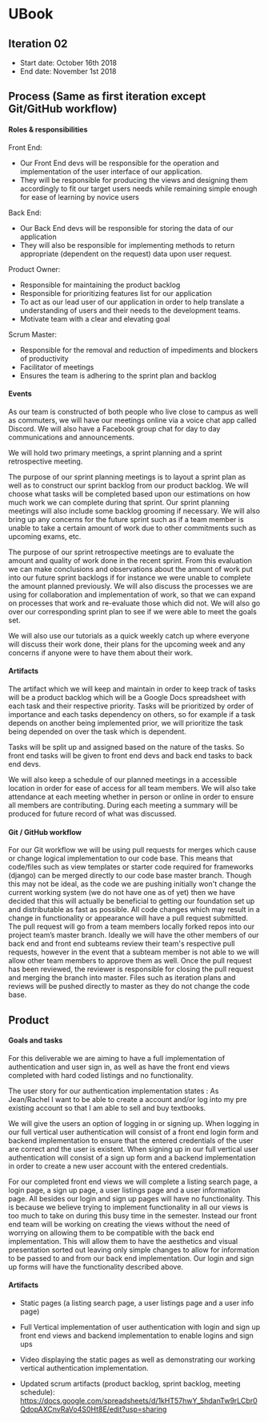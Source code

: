 # UBook

## Iteration 02

* Start date: October 16th 2018
* End date: November 1st 2018

## Process (Same as first iteration except Git/GitHub workflow)

#### Roles & responsibilities

Front End:
* Our Front End devs will be responsible for the operation and implementation of the user interface of our application.
* They will be responsible for producing the views and designing them accordingly to fit our target users needs while remaining simple enough for ease of learning by novice users

Back End:
* Our Back End devs will be responsible for storing the data of our application
* They will also be responsible for implementing methods to return appropriate (dependent on the request) data upon user request.

Product Owner:
* Responsible for maintaining the product backlog
* Responsible for prioritizing features list for our application
* To act as our lead user of our application in order to help translate a understanding of users and their needs to the development teams.
* Motivate team with a clear and elevating goal

Scrum Master:
* Responsible for the removal and reduction of impediments and blockers of productivity
* Facilitator of meetings
* Ensures the team is adhering to the sprint plan and backlog


#### Events

As our team is constructed of both people who live close to campus as well as commuters, we will have our meetings online via a voice chat app called Discord. We will also have a Facebook group chat for day to day communications and announcements.

We will hold two primary meetings, a sprint planning and a sprint retrospective meeting.

The purpose of our sprint planning meetings is to layout a sprint plan as well as to construct our sprint backlog from our product backlog. We will choose what tasks will be completed based upon our estimations on how much work we can complete during that sprint. Our sprint planning meetings will also include some backlog grooming if necessary. We will also bring up any concerns for the future sprint such as if a team member is unable to take a certain amount of work due to other commitments such as upcoming exams, etc.

The purpose of our sprint retrospective meetings are to evaluate the amount and quality of work done in the recent
sprint. From this evaluation we can make conclusions and observations about the amount of work put into our future
sprint backlogs if for instance we were unable to complete the amount planned previously. We will also discuss the processes we are using for collaboration and implementation of work, so that we can expand on processes that work and re-evaluate those which did not. We will also go over our corresponding sprint plan to see if we were able to meet the goals set.

We will also use our tutorials as a quick weekly catch up where everyone will discuss their work done, their plans for the upcoming week and any concerns if anyone were to have them about their work.


#### Artifacts

The artifact which we will keep and maintain in order to keep track of tasks will be a product backlog which will be a Google Docs spreadsheet with each task and their respective priority. Tasks will be prioritized by order of importance and each tasks dependency on others, so for example if a task depends on another being implemented prior, we will prioritize the task being depended on over the task which is dependent.

Tasks will be split up and assigned based on the nature of the tasks. So front end tasks will be given to front end devs and back end tasks to back end devs.

We will also keep a schedule of our planned meetings in a accessible location in order for ease of access for all team members. We will also take attendance at each meeting whether in person or online in order to ensure all members are contributing. During each meeting a summary will be produced for future record of what was discussed.



#### Git / GitHub workflow

For our Git workflow we will be using pull requests for merges which cause or change logical implementation to our code base. This means that code/files such as view templates or starter code required for frameworks (django) can be merged directly to our code base master branch. Though this may not be ideal, as the code we are pushing initially won't change the current working system (we do not have one as of yet) then we have decided that this will actually be beneficial to getting our foundation set up and distributable as fast as possible. All code changes which may result in a change in functionality or appearance will have a pull request submitted. The pull request will go from a team members locally forked repos into our project team’s master branch. Ideally we will have the other members of our back end and front end subteams review their team's respective pull requests, however in the event that a subteam member is not able to we will allow other team members to approve them as well. Once the pull request has been reviewed, the reviewer is responsible for closing the pull request and merging the branch into master. Files such as iteration plans and reviews will be pushed directly to master as they do not change the code base.

## Product

#### Goals and tasks

For this deliverable we are aiming to have a full implementation of authentication and user sign in, as well as have the front end views completed with hard coded listings and no functionality.

The user story for our authentication implementation states : As Jean/Rachel I want to be able to create a account and/or log into my pre existing account so that I am able to sell and buy textbooks.

We will give the users an option of logging in or signing up.  When logging in our full vertical user authentication will consist of a front end login form and backend implementation to ensure that the entered credentials of the user are correct and the user is existent. When signing up in our full vertical user authentication will consist of a sign up form and a backend implementation in order to create a new user account with the entered credentials.

For our completed front end views we will complete a listing search page, a login page, a sign up page, a user listings page and a user information page. All besides our login and sign up pages will have no functionality. This is because we believe trying to implement functionality in all our views is too much to take on during this busy time in the semester. Instead our front end team will be working on creating the views without the need of worrying on allowing them to be compatible with the back end implementation. This will allow them to have the aesthetics and visual presentation sorted out leaving only simple changes to allow for information to be passed to and from our back end implementation. Our login and sign up forms will have the
functionality described above.

#### Artifacts

-  Static pages (a listing search page, a user listings page and a user info page)

-  Full Vertical implementation of user authentication with login and sign up front end views and backend implementation to enable logins and sign ups

-  Video displaying the static pages as well as demonstrating our working vertical authentication implementation.

-  Updated scrum artifacts (product backlog, sprint backlog, meeting schedule): https://docs.google.com/spreadsheets/d/1kHT57hwY_5hdanTw9rLCbr0QdopAXCnvRaVo4S0Ht8E/edit?usp=sharing
